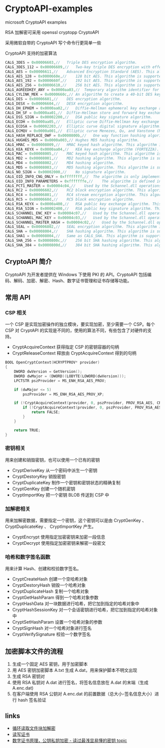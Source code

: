 # CryptoAPI-examples
microsoft CryptoAPI examples

RSA 加解密可采用 openssl cryptopp CryptoAPI

采用微软自带的 CryptoAPI 写个命令行更简单一些

CryptoAPI 支持的加密算法

``` cpp
CALG_3DES = 0x00006603,//	Triple DES encryption algorithm.
CALG_3DES_112 = 0x00006609,//	Two-key triple DES encryption with effective key length equal to 112 bits.
CALG_AES = 0x00006611,//	Advanced Encryption Standard (AES). This algorithm is supported by the Microsoft AES Cryptographic Provider.
CALG_AES_128 = 0x0000660e,//	128 bit AES. This algorithm is supported by the Microsoft AES Cryptographic Provider.
CALG_AES_192 = 0x0000660f,//	192 bit AES. This algorithm is supported by the Microsoft AES Cryptographic Provider.
CALG_AES_256 = 0x00006610,//	256 bit AES. This algorithm is supported by the Microsoft AES Cryptographic Provider.
CALG_AGREEDKEY_ANY = 0x0000aa03,//	Temporary algorithm identifier for handles of Diffie-Hellman–agreed keys.
CALG_CYLINK_MEK = 0x0000660c,//	An algorithm to create a 40-bit DES key that has parity bits and zeroed key bits to make its key length 64 bits. This algorithm is supported by the Microsoft Base Cryptographic Provider.
CALG_DES = 0x00006601,//	DES encryption algorithm.
CALG_DESX = 0x00006604,//	DESX encryption algorithm.
CALG_DH_EPHEM = 0x0000aa02,//	Diffie-Hellman ephemeral key exchange algorithm.
CALG_DH_SF = 0x0000aa01,//	Diffie-Hellman store and forward key exchange algorithm.
CALG_DSS_SIGN = 0x00002200,//	DSA public key signature algorithm.
CALG_ECDH = 0x0000aa05,//	Elliptic curve Diffie-Hellman key exchange algorithm.	Note  This algorithm is supported only through Cryptography API: Next Generation.	Windows Server 2003 and Windows XP:  This algorithm is not supported.
CALG_ECDSA = 0x00002203,//	Elliptic curve digital signature algorithm.	Note  This algorithm is supported only through Cryptography API: Next Generation.	Windows Server 2003 and Windows XP:  This algorithm is not supported.
CALG_ECMQV = 0x0000a001,//	Elliptic curve Menezes, Qu, and Vanstone (MQV) key exchange algorithm. This algorithm is not supported.
CALG_HASH_REPLACE_OWF = 0x0000800b,//	One way function hashing algorithm.
CALG_HUGHES_MD5 = 0x0000a003,//	Hughes MD5 hashing algorithm.
CALG_HMAC = 0x00008009,//	HMAC keyed hash algorithm. This algorithm is supported by the Microsoft Base Cryptographic Provider.
CALG_KEA_KEYX = 0x0000aa04,//	KEA key exchange algorithm (FORTEZZA). This algorithm is not supported.
CALG_MAC = 0x00008005,//	MAC keyed hash algorithm. This algorithm is supported by the Microsoft Base Cryptographic Provider.
CALG_MD2 = 0x00008001,//	MD2 hashing algorithm. This algorithm is supported by the Microsoft Base Cryptographic Provider.
CALG_MD4 = 0x00008002,//	MD4 hashing algorithm.
CALG_MD5 = 0x00008003,//	MD5 hashing algorithm. This algorithm is supported by the Microsoft Base Cryptographic Provider.
CALG_NO_SIGN = 0x00002000,//	No signature algorithm.
CALG_OID_INFO_CNG_ONLY = 0xffffffff,//	The algorithm is only implemented in CNG. The macro, IS_SPECIAL_OID_INFO_ALGID, can be used to determine whether a cryptography algorithm is only supported by using the CNG functions.
CALG_OID_INFO_PARAMETERS = 0xfffffffe,//	The algorithm is defined in the encoded parameters. The algorithm is only supported by using CNG. The macro, IS_SPECIAL_OID_INFO_ALGID, can be used to determine whether a cryptography algorithm is only supported by using the CNG functions.
CALG_PCT1_MASTER = 0x00004c04,//	Used by the Schannel.dll operations system. This ALG_ID should not be used by applications.
CALG_RC2 = 0x00006602,//	RC2 block encryption algorithm. This algorithm is supported by the Microsoft Base Cryptographic Provider.
CALG_RC4 = 0x00006801,//	RC4 stream encryption algorithm. This algorithm is supported by the Microsoft Base Cryptographic Provider.
CALG_RC5 = 0x0000660d,//	RC5 block encryption algorithm.
CALG_RSA_KEYX = 0x0000a400,//	RSA public key exchange algorithm. This algorithm is supported by the Microsoft Base Cryptographic Provider.
CALG_RSA_SIGN = 0x00002400,//	RSA public key signature algorithm. This algorithm is supported by the Microsoft Base Cryptographic Provider.
CALG_SCHANNEL_ENC_KEY = 0x00004c07,//	Used by the Schannel.dll operations system. This ALG_ID should not be used by applications.
CALG_SCHANNEL_MAC_KEY = 0x00004c03,//	Used by the Schannel.dll operations system. This ALG_ID should not be used by applications.
CALG_SCHANNEL_MASTER_HASH = 0x00004c02,//	Used by the Schannel.dll operations system. This ALG_ID should not be used by applications.
CALG_SEAL = 0x00006802,//	SEAL encryption algorithm. This algorithm is not supported.
CALG_SHA = 0x00008004,//	SHA hashing algorithm. This algorithm is supported by the Microsoft Base Cryptographic Provider.
CALG_SHA1 = 0x00008004,//	Same as CALG_SHA. This algorithm is supported by the Microsoft Base Cryptographic Provider.
CALG_SHA_256 = 0x0000800c,//	256 bit SHA hashing algorithm. This algorithm is supported by Microsoft Enhanced RSA and AES Cryptographic Provider..	Windows XP with SP3:  This algorithm is supported by the Microsoft Enhanced RSA and AES Cryptographic Provider (Prototype).	Windows XP with SP2, Windows XP with SP1, and Windows XP:  This algorithm is not supported.
CALG_SHA_384 = 0x0000800d,//	384 bit SHA hashing algorithm. This algorithm is supported by Microsoft Enhanced RSA and AES Cryptographic Provider.	Windows XP with SP3:  This algorithm is supported by the Microsoft Enhanced RSA and AES Cryptographic Provider (Prototype).	Windows XP with SP2, Windows XP with SP1, and Windows XP:  This algorithm is not supported.
```

## CryptoAPI 简介

CryptoAPI 为开发者提供在 Windows 下使用 PKI 的 API。CryptoAPI 包括编码、解码、加密、解密、Hash、数字证书管理和证书存储等功能。

## 常用 API

### CSP 相关

一个 CSP 是实现加密操作的独立模块，要实现加密，至少需要一个 CSP。每个 CSP 对 CryptAPI 的实现是不同的，使用的算法不同，有些包含了对硬件的支持。

- CryptAcquireContext 获得指定 CSP 的密钥容器的句柄
- CryptReleaseContext 释放由 CryptAcquireContext 得到的句柄


``` cpp
BOOL OpenCryptContext(HCRYPTPROV* provider)
{
    DWORD dwVersion = GetVersion();
    DWORD dwMajor = (DWORD)(LOBYTE(LOWORD(dwVersion)));
    LPCTSTR pszProvider = MS_ENH_RSA_AES_PROV;

    if (dwMajor <= 5)
        pszProvider = MS_ENH_RSA_AES_PROV_XP;

    if (!CryptAcquireContext(provider, 0, pszProvider, PROV_RSA_AES, CRYPT_VERIFYCONTEXT)) {
        if (!CryptAcquireContext(provider, 0, pszProvider, PROV_RSA_AES, CRYPT_NEWKEYSET)) {
            return FALSE;
        }
    }

    return TRUE;
}
```



### 密钥相关

用来创建和销毁密钥，也可以使用一个已有的密钥

- CryptDeriveKey 从一个密码中派生一个密钥
- CryptDestoryKey 销毁密钥
- CryptDuplicateKey 制作一个密钥和密钥状态的精确复制
- CryptGenKey 创建一个随机密钥
- CryptImportKey 把一个密钥 BLOB 传送到 CSP 中

### 加解密相关

用来加解密数据，需要指定一个密钥，这个密钥可以是由 CryptGenKey 、 CryptDuplicateKey 、 CryptImportKey 产生。

- CryptEncrypt 使用指定加密密钥来加密一段信息
- CryptDecrypt 使用指定加密密钥来解密一段密文

### 哈希和数字签名函数

用来计算 Hash、创建和校验数字签名。


- CryptCreateHash 创建一个空哈希对象
- CryptDestoryHash 销毁一个哈希对象
- CryptDuplicateHash 复制一个哈希对象
- CryptGetHashParam 得到一个哈希对象参数
- CryptHashData 对一块数据进行哈希，把它加到指定的哈希对象中
- CryptHashSessionKey 对一个会话密钥进行哈希，把它加到指定的哈希对象中
- CryptSetHashParam 设置一个哈希对象的参数
- CryptSignHash 对一个哈希对象进行签名
- CryptVerifySignature 校验一个数字签名


## 加密脚本文件的流程

1. 生成一个固定 AES 密钥，用于加密脚本
2. 用 AES 密钥加密脚本 A.txt 生成 A.dat，用来保护脚本不明文出现
3. 生成 RSA 密钥对
4. 使用 RSA 私钥对 A.dat 进行签名，将签名信息放在 A.dat 的末端（生成 A.enc.dat)
5. 在客户端使用 RSA 公钥对 A.enc.dat 的前置数据（总大小-签名信息大小）进行 hash 签名验证



## links

- [循环读取文件块加解密](https://github.com/balalala/Courseware_Office/blob/71d60e0b2eb718c7bd4de87e387757c4ae04baeb/win2.4/PKI/V2.4-20121023/Samples/CryptoAPI/VC/EncryptDecryptFile/EncryptFile.cpp)
- [读写证书](https://github.com/ermilindwalekar/Windows_Classic_Samples/blob/cded84bed49cb8ef2095e6470ac83ee3264c4113/Samples/Win7Samples/netds/peertopeer/DRT/CAPIWrappers.cpp)
- [数字证书原理，公钥私钥加密 - 读过最浅显易懂的密钥 topic](http://www.jianshu.com/p/671ebeddcf60)